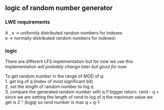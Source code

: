 ## logic of random number generator

### LWE requirements
A , s -> uniformly distributed random numbers for indexes\
e -> normally distributed random numbers for indexes\

### logic 
There are different LFS implementation but for now we use this implementation *will probably change later but good for now*[]( "https://hforsten.com/generating-normally-distributed-pseudorandom-numbers-on-a-fpga.html") 

To get random number in the range of MOD of q:\
    1. get log of q (index of most significant bit)\
    2. set the length of random number to log q\
    3. compare the generated random number with q if bigger return: rand - q > since we are setting the length of rand to log of q the maximum value we get is 2 ^ (logq) so rand number is max q + q-1 

